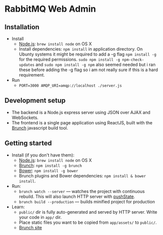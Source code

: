 # RabbitMQ Web Admin

## Installation

* Install
  * [Node.js](http://nodejs.org): `brew install node` on OS X
  * Install dependencies: `npm install` in application directory. On Ubunty systems it might be required to add a -g flag  `npm install -g` for the required permissions. `sudo npm install -g npm-check-updates` and `sudo npm install -g npm` also seemed needed but i ran these before adding the -g flag so i am not really sure if this is a hard requirement. 
* Run
  * `PORT=3000 AMQP_URI=amqp://localhost ./server.js`


## Development setup

* The backend is a Node.js express server using JSON over AJAX and WebSockets.
* The frontend is a single page application using ReactJS, built with the [Brunch](http://brunch.io) javascript build tool.

## Getting started
* Install (if you don't have them):
    * [Node.js](http://nodejs.org): `brew install node` on OS X
    * [Brunch](http://brunch.io): `npm install -g brunch`
    * [Bower](http://bower.io): `npm install -g bower`
    * Brunch plugins and Bower dependencies: `npm install & bower install`.
* Run:
    * `brunch watch --server` — watches the project with continuous rebuild. This will also launch HTTP server with [pushState](https://developer.mozilla.org/en-US/docs/Web/Guide/API/DOM/Manipulating_the_browser_history).
    * `brunch build --production` — builds minified project for production
* Learn:
    * `public/` dir is fully auto-generated and served by HTTP server.  Write your code in `app/` dir.
    * Place static files you want to be copied from `app/assets/` to `public/`.
    * [Brunch site](http://brunch.io)
